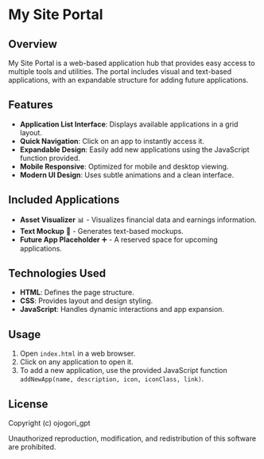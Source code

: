 # My Site Portal

## Overview
My Site Portal is a web-based application hub that provides easy access to multiple tools and utilities. The portal includes visual and text-based applications, with an expandable structure for adding future applications.

## Features
- **Application List Interface**: Displays available applications in a grid layout.
- **Quick Navigation**: Click on an app to instantly access it.
- **Expandable Design**: Easily add new applications using the JavaScript function provided.
- **Mobile Responsive**: Optimized for mobile and desktop viewing.
- **Modern UI Design**: Uses subtle animations and a clean interface.

## Included Applications
- **Asset Visualizer** 📊 - Visualizes financial data and earnings information.
- **Text Mockup** 📝 - Generates text-based mockups.
- **Future App Placeholder** ➕ - A reserved space for upcoming applications.

## Technologies Used
- **HTML**: Defines the page structure.
- **CSS**: Provides layout and design styling.
- **JavaScript**: Handles dynamic interactions and app expansion.

## Usage
1. Open `index.html` in a web browser.
2. Click on any application to open it.
3. To add a new application, use the provided JavaScript function `addNewApp(name, description, icon, iconClass, link)`.

## License
Copyright (c) ojogori_gpt

Unauthorized reproduction, modification, and redistribution of this software are prohibited.

